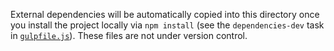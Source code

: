 External dependencies will be automatically copied into this directory once you install the project locally via `npm install` (see the `dependencies-dev` task in [`gulpfile.js`](../../gulpfile.js)). These files are not under version control.